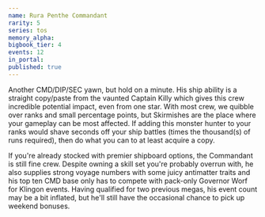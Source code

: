 ```yaml
---
name: Rura Penthe Commandant
rarity: 5
series: tos
memory_alpha:
bigbook_tier: 4
events: 12
in_portal:
published: true
---
```


Another CMD/DIP/SEC yawn, but hold on a minute. His ship ability is a straight copy/paste from the vaunted Captain Killy which gives this crew incredible potential impact, even from one star. With most crew, we quibble over ranks and small percentage points, but Skirmishes are the place where your gameplay can be most affected. If adding this monster hunter to your ranks would shave seconds off your ship battles (times the thousand(s) of runs required), then do what you can to at least acquire a copy.

If you're already stocked with premier shipboard options, the Commandant is still fine crew. Despite owning a skill set you're probably overrun with, he also supplies strong voyage numbers with some juicy antimatter traits and his top ten CMD base only has to compete with pack-only Governor Worf for Klingon events. Having qualified for two previous megas, his event count may be a bit inflated, but he'll still have the occasional chance to pick up weekend bonuses.
